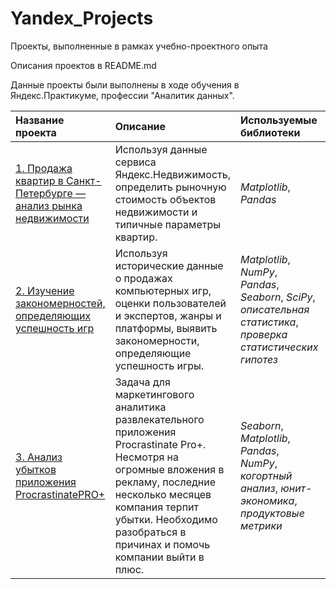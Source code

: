 # Yandex_Projects
Проекты, выполненные в рамках учебно-проектного опыта

Описания проектов в README.md

Данные проекты были выполнены в ходе обучения в Яндекс.Практикуме, профессии "Аналитик данных".

| Название проекта | Описание | Используемые библиотеки | Вывод |
| :---------------------- | :---------------------- | :---------------------- | :---------------------- |
| [1. Продажа квартир в Санкт-Петербурге — анализ рынка недвижимости](https://github.com/BrendUser/Yandex_Projects/blob/main/real_estate.ipynb)| Используя данные сервиса Яндекс.Недвижимость, определить рыночную стоимость объектов недвижимости и типичные параметры квартир. | *Matplotlib*, *Pandas*|
| [2. Изучение закономерностей, определяющих успешность игр](https://github.com/BrendUser/Yandex_Projects/blob/main/games.ipynb)| Используя исторические данные о продажах компьютерных игр, оценки пользователей и экспертов, жанры и платформы, выявить закономерности, определяющие успешность игры.  | *Matplotlib*, *NumPy*, *Pandas*, *Seaborn*, *SciPy*, *описательная статистика*, *проверка статистических гипотез* |
| [3. Анализ убытков приложения ProcrastinatePRO+](https://github.com/BrendUser/Yandex_Projects/blob/main/Procrastinate%20Pro%2B.ipynb)| Задача для маркетингового аналитика развлекательного приложения Procrastinate Pro+. Несмотря на огромные вложения в рекламу, последние несколько месяцев компания терпит убытки. Необходимо разобраться в причинах и помочь компании выйти в плюс. | *Seaborn*, *Matplotlib*, *Pandas*, *NumPy*, *когортный анализ*, *юнит-экономика*, *продуктовые метрики* |
